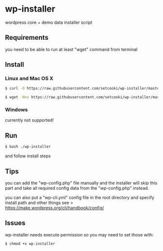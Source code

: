 # wp-installer

wordpress core + demo data installer script

## Requirements

you need to be able to run at least "wget" command from terminal

## Install

### Linux and Mac OS X

``` sh
$ curl -O https://raw.githubusercontent.com/setcooki/wp-installer/master/wp-installer; bash ./wp-installer
```
``` sh
$ wget -Nnv https://raw.githubusercontent.com/setcooki/wp-installer/master/wp-installer; bash ./wp-installer
```

### Windows

currently not supported!

## Run

``` sh
$ bash ./wp-installer
```

and follow install steps

## Tips

you can add the "wp-config.php" file manually and the installer will skip this part and take all required
config data from the "wp-config.php" instead.

you can also put a "wp-cli.yml" config file in the root directory and specify install path and other things
see > https://make.wordpress.org/cli/handbook/config/

## Issues

wp-installer needs execute permission so you may need to set those with:

``` sh
$ chmod +x wp-installer
```